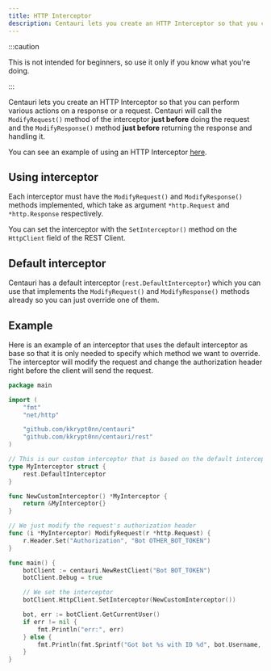 ```yaml
---
title: HTTP Interceptor
description: Centauri lets you create an HTTP Interceptor so that you can perform various actions on a response or a request.
---
```


:::caution

This is not intended for beginners, so use it only if you know what you're doing.

:::

Centauri lets you create an HTTP Interceptor so that you can perform various actions on a response or a request. Centauri will call the `ModifyRequest()` method of the interceptor **just before** doing the request and the `ModifyResponse()` method **just before** returning the response and handling it.

You can see an example of using an HTTP Interceptor [here](https://github.com/kkrypt0nn/centauri/blob/main/_examples/http_interceptor/main.go).

## Using interceptor

Each interceptor must have the `ModifyRequest()` and `ModifyResponse()` methods implemented, which take as argument `*http.Request` and `*http.Response` respectively.

You can set the interceptor with the `SetInterceptor()` method on the `HttpClient` field of the REST Client.

## Default interceptor

Centauri has a default interceptor (`rest.DefaultInterceptor`) which you can use that implements the `ModifyRequest()` and `ModifyResponse()` methods already so you can just override one of them.

## Example

Here is an example of an interceptor that uses the default interceptor as base so that it is only needed to specify which method we want to override. The interceptor will modify the request and change the authorization header right before the client will send the request.


```go
package main

import (
	"fmt"
	"net/http"

	"github.com/kkrypt0nn/centauri"
	"github.com/kkrypt0nn/centauri/rest"
)

// This is our custom interceptor that is based on the default interceptor
type MyInterceptor struct {
	rest.DefaultInterceptor
}

func NewCustomInterceptor() *MyInterceptor {
	return &MyInterceptor{}
}

// We just modify the request's authorization header
func (i *MyInterceptor) ModifyRequest(r *http.Request) {
	r.Header.Set("Authorization", "Bot OTHER_BOT_TOKEN")
}

func main() {
	botClient := centauri.NewRestClient("Bot BOT_TOKEN")
	botClient.Debug = true

	// We set the interceptor
	botClient.HttpClient.SetInterceptor(NewCustomInterceptor())

	bot, err := botClient.GetCurrentUser()
	if err != nil {
		fmt.Println("err:", err)
	} else {
		fmt.Println(fmt.Sprintf("Got bot %s with ID %d", bot.Username, bot.ID))
	}
}
```